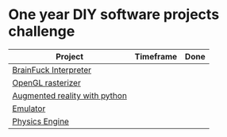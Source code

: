 # One year DIY software projects challenge

| Project                                                                                                                        | Timeframe     | Done  |
| -----------------------------------------------------------------------------------|:-------------:| -----:|
| [BrainFuck Interpreter](https://github.com/EULIR/Brainfuck-interpreter)                                                        |               |       |
| [OpenGL rasterizer](https://github.com/ssloy/tinyrenderer/wiki)                                                                |               |       |
| [Augmented reality with python](https://bitesofcode.wordpress.com/2017/09/12/augmented-reality-with-python-and-opencv-part-1/) |               |       |
| [Emulator](https://cturt.github.io/cinoop.html)                                                                                |               |       |
| [Physics Engine](https://gamedevelopment.tutsplus.com/series/how-to-create-a-custom-physics-engine--gamedev-12715)             |               |       |
